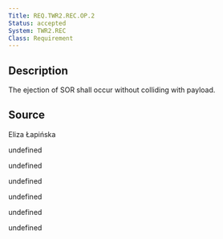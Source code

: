 ```yaml
---
Title: REQ.TWR2.REC.OP.2
Status: accepted
System: TWR2.REC
Class: Requirement
---
```


## Description

The ejection of SOR shall occur without colliding with payload.

## Source

Eliza Łapińska


undefined

undefined

undefined

undefined

undefined

undefined